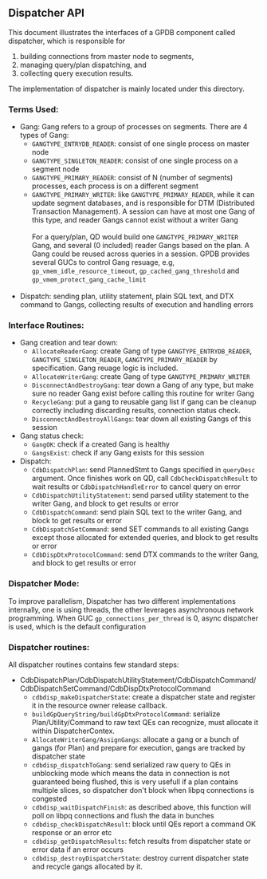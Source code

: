 ## Dispatcher API
This document illustrates the interfaces of a GPDB component called dispatcher, which is responsible for
1) building connections from master node to segments,
2) managing query/plan dispatching, and
3) collecting query execution results.

The implementation of dispatcher is mainly located under this directory.

### Terms Used:
* Gang: Gang refers to a group of processes on segments. There are 4 types of Gang:
	* `GANGTYPE_ENTRYDB_READER`: consist of one single process on master node
	* `GANGTYPE_SINGLETON_READER`: consist of one single process on a segment node
	* `GANGTYPE_PRIMARY_READER`: consist of N (number of segments) processes, each process is on a different segment
	* `GANGTYPE_PRIMARY_WRITER`: like `GANGTYPE_PRIMARY_READER`, while it can update segment databases, and is responsible for DTM (Distributed Transaction Management). A session can have at most one Gang of this type, and reader Gangs cannot exist without a writer Gang
<br><br>
For a query/plan, QD would build one `GANGTYPE_PRIMARY_WRITER` Gang, and several (0 included) reader Gangs based on the plan. A Gang could be reused across queries in a session. GPDB provides several GUCs to control Gang resuage, e.g, `gp_vmem_idle_resource_timeout`, `gp_cached_gang_threshold` and `gp_vmem_protect_gang_cache_limit`
<br><br>
* Dispatch: sending plan, utility statement, plain SQL text, and DTX command to Gangs, collecting results of execution and handling errors

### Interface Routines:
* Gang creation and tear down:
	* `AllocateReaderGang`: create Gang of type `GANGTYPE_ENTRYDB_READER`, `GANGTYPE_SINGLETON_READER`, `GANGTYPE_PRIMARY_READER` by specification. Gang reuage logic is included.
	* `AllocateWriterGang`: create Gang of type `GANGTYPE_PRIMARY_WRITER`
	* `DisconnectAndDestroyGang`: tear down a Gang of any type, but make sure no reader Gang exist before calling this routine for writer Gang
	* `RecycleGang`: put a gang to reusable gang list if gang can be cleanup correctly including discarding results, connection status check.
	* `DisconnectAndDestroyAllGangs`: tear down all existing Gangs of this session
* Gang status check:
	* `GangOK`: check if a created Gang is healthy
	* `GangsExist`: check if any Gang exists for this session
* Dispatch:
	* `CdbDispatchPlan`: send PlannedStmt to Gangs specified in `queryDesc` argument. Once finishes work on QD, call `CdbCheckDispatchResult` to wait results or `CdbDispatchHandleError` to cancel query on error
	* `CdbDispatchUtilityStatement`: send parsed utility statement to the writer Gang, and block to get results or error
	* `CdbDispatchCommand`: send plain SQL text to the writer Gang, and block to get results or error
	* `CdbDispatchSetCommand`: send SET commands to all existing Gangs except those allocated for extended queries, and block to get results or error
	* `CdbDispDtxProtocolCommand`: send DTX commands to the writer Gang, and block to get results or error
	
### Dispatcher Mode:
To improve parallelism, Dispatcher has two different implementations internally, one is using threads, the other leverages asynchronous network programming. When GUC `gp_connections_per_thread` is 0, async dispatcher is used, which is the default configuration

### Dispatcher routines:
All dispatcher routines contains few standard steps:
* CdbDispatchPlan/CdbDispatchUtilityStatement/CdbDispatchCommand/CdbDispatchSetCommand/CdbDispDtxProtocolCommand
	* `cdbdisp_makeDispatcherState`: create a dispatcher state and register it in the resource owner release callback.
	* `buildGpQueryString/buildGpDtxProtocolCommand`: serialize Plan/Utility/Command to raw text QEs can recognize, must allocate it within DispatcherContex.
	* `AllocateWriterGang/AssignGangs`: allocate a gang or a bunch of gangs (for Plan) and prepare for execution, gangs are tracked by dispatcher state
	* `cdbdisp_dispatchToGang`: send serialized raw query to QEs in unblocking mode which means the data in connection is not guaranteed being flushed, this is very usefull if a plan contains multiple slices, so dispatcher don't block when libpq connections is congested 
	* `cdbdisp_waitDispatchFinish`: as described above, this function will poll on libpq connections and flush the data in bunches 
	* `cdbdisp_checkDispatchResult`: block until QEs report a command OK response or an error etc
	* `cdbdisp_getDispatchResults`: fetch results from dispatcher state or error data if an error occurs
	* `cdbdisp_destroyDispatcherState`: destroy current dispatcher state and recycle gangs allocated by it.
